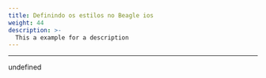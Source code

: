 ```yaml
---
title: Definindo os estilos no Beagle ios
weight: 44
description: >-
  This a example for a description
---
```


---

undefined
